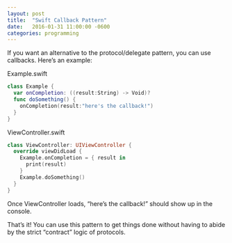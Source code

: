 ```yaml
---
layout: post
title:  "Swift Callback Pattern"
date:   2016-01-31 11:00:00 -0600
categories: programming
---
```


If you want an alternative to the protocol/delegate pattern, you can use callbacks. Here’s an example: 

Example.swift

```swift
class Example {
  var onCompletion: ((result:String) -> Void)?
  func doSomething() {
    onCompletion(result:"here's the callback!")
  }
}
```

ViewController.swift

```swift
class ViewController: UIViewController {
  override viewDidLoad {
    Example.onCompletion = { result in
      print(result)
    }
    Example.doSomething()
  }
}
```

Once ViewController loads, “here’s the callback!” should show up in the console.  

That’s it! You can use this pattern to get things done without having to abide by the strict “contract” logic of protocols.

